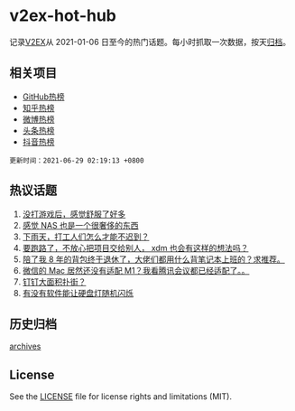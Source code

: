 # v2ex-hot-hub

 记录[V2EX](https://www.v2ex.com/)从 2021-01-06 日至今的热门话题。每小时抓取一次数据，按天[归档](archives)。
 
 ## 相关项目

- [GitHub热榜](https://github.com/lonnyzhang423/github-hot-hub)
- [知乎热榜](https://github.com/lonnyzhang423/zhihu-hot-hub)
- [微博热榜](https://github.com/lonnyzhang423/weibo-hot-hub)
- [头条热榜](https://github.com/lonnyzhang423/toutiao-hot-hub)
- [抖音热榜](https://github.com/lonnyzhang423/douyin-hot-hub)


 `更新时间：2021-06-29 02:19:13 +0800`

## 热议话题

1. [没打游戏后，感觉舒服了好多](https://www.v2ex.com/t/786173)
1. [感觉 NAS 也是一个很奢侈的东西](https://www.v2ex.com/t/786204)
1. [下雨天，打工人们怎么才能不迟到？](https://www.v2ex.com/t/786152)
1. [要跑路了，不放心把项目交给别人， xdm 也会有这样的想法吗？](https://www.v2ex.com/t/786146)
1. [陪了我 8 年的背包终于退休了，大佬们都用什么背笔记本上班的？求推荐。](https://www.v2ex.com/t/786246)
1. [微信的 Mac 居然还没有适配 M1？我看腾讯会议都已经适配了。。](https://www.v2ex.com/t/786182)
1. [钉钉大面积扑街？](https://www.v2ex.com/t/786171)
1. [有没有软件能让硬盘灯随机闪烁](https://www.v2ex.com/t/786278)

## 历史归档

[archives](archives)

## License

See the [LICENSE](LICENSE) file for license rights and limitations (MIT).
